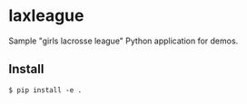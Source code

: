 # laxleague

Sample "girls lacrosse league" Python application for demos.

## Install

```shell
$ pip install -e .
```
